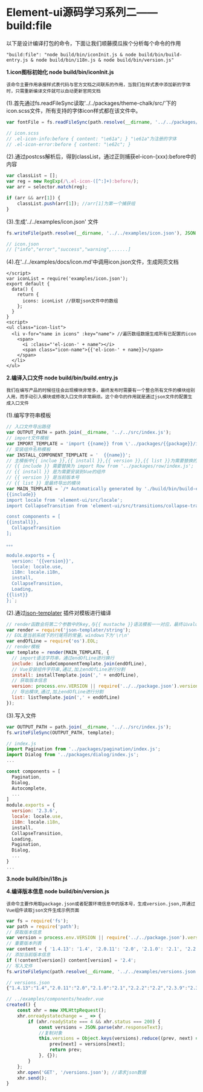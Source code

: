 # Element-ui源码学习系列二——build:file

以下是设计编译打包的命令，下面让我们顺藤摸瓜挨个分析每个命令的作用

```shell
"build:file": "node build/bin/iconInit.js & node build/bin/build-entry.js & node build/bin/i18n.js & node build/bin/version.js"
```

**1.icon图标初始化  node build/bin/iconInit.js**

`该命令主要作用承接样式表代码与官方文档之间联系的作用，当我们在样式表中添加新的字体时，只需重新编译文件就可以自动更新官网文档`

(1).首先通过fs.readFileSync读取'../../packages/theme-chalk/src/'下的icon.scss文件，所有支持的字体icon样式都在该文件中。

```javascript
var fontFile = fs.readFileSync(path.resolve(__dirname, '../../packages/theme-chalk/src/icon.scss'), 'utf8');

// icon.scss
// .el-icon-info:before { content: "\e61a"; } "\e61a"为注册的字体
// .el-icon-error:before { content: "\e62c"; }
```

(2).通过postcss解析后，得到classList，通过正则捕获el-icon-(xxx):before中的内容

```javascript
var classList = [];
var reg = new RegExp(/\.el-icon-([^:]+):before/);
var arr = selector.match(reg);

if (arr && arr[1]) {
	classList.push(arr[1]); //arr[1]为第一个捕获组
}
```

(3).生成'../../examples/icon.json' 文件

```javascript
fs.writeFile(path.resolve(__dirname, '../../examples/icon.json'), JSON.stringify(classList), () => {});

// icon.json
// ["info","error","success","warning",......]
```

(4).在'../../examples/docs/icon.md'中调用icon.json文件，生成网页文档

```vue
</script>
var iconList = require('examples/icon.json');
export default {
  data() {
    return {
      icons: iconList //获取json文件中的数组
    };
  }
}
<script>
<ul class="icon-list">
  <li v-for="name in icons" :key="name"> //遍历数组数据生成所有已配置的icon
    <span>
      <i :class="'el-icon-' + name"></i>
      <span class="icon-name">{{'el-icon-' + name}}</span>
    </span>
  </li>
</ul>
```

**2.编译入口文件  node build/bin/build.entry.js**

`我们在编写产品的时候往往会出现模块非常多，最终发布时需要有一个整合所有文件的模块给别人用，而手动引入模块或修改入口文件非常麻烦。这个命令的作用就是通过json文件的配置生成入口文件`

(1).编写字符串模板

```javascript
// 入口文件导出路径
var OUTPUT_PATH = path.join(__dirname, '../../src/index.js');
// import文件模板
var IMPORT_TEMPLATE = 'import {{name}} from \'../packages/{{package}}/index.js\';';
// 安装组件名称模板
var INSTALL_COMPONENT_TEMPLATE = '  {{name}}';
// 主模板中{{ inclue }},{{ install }},{{ version }},{{ list }}为需要替换的模板语法
// {{ include }} 需要替换为 import Row from '../packages/row/index.js';
// {{ install }} 是为需要安装到Vue的组件
// {{ version }} 是当前版本号
// {{ list }} 是最终导出的模块
var MAIN_TEMPLATE = `/* Automatically generated by './build/bin/build-entry.js' */
{{include}} 
import locale from 'element-ui/src/locale';
import CollapseTransition from 'element-ui/src/transitions/collapse-transition';

const components = [
{{install}},
  CollapseTransition
];

。。。

module.exports = {
  version: '{{version}}',
  locale: locale.use,
  i18n: locale.i18n,
  install,
  CollapseTransition,
  Loading,
{{list}}
};`;
```

(2).通过[json-templater](https://www.npmjs.com/package/json-templater) 插件对模板进行编译

```javascript
// render函数会将第二个参数中的key,与{{ mustache }}语法模板一一对应，最终以value值对其替换
var render = require('json-templater/string'); 
// EOL是当前系统下的行尾符的常量。windows下为'\r\n'
var endOfLine = require('os').EOL;
// render模板
var template = render(MAIN_TEMPLATE, {
  // import语法字符串，通过endOfLine进行换行
  include: includeComponentTemplate.join(endOfLine),
  // Vue安装组件字符串,通过,加上endOfLine进行分割
  install: installTemplate.join(',' + endOfLine),
  // 获取版本信息
  version: process.env.VERSION || require('../../package.json').version,
  // 导出模块,通过,加上endOfLine进行分割
  list: listTemplate.join(',' + endOfLine)
});
```

(3).写入文件

```javascript
var OUTPUT_PATH = path.join(__dirname, '../../src/index.js');
fs.writeFileSync(OUTPUT_PATH, template);

// index.js
import Pagination from '../packages/pagination/index.js';
import Dialog from '../packages/dialog/index.js';
...

const components = [
  Pagination,
  Dialog,
  Autocomplete,
  ...
]
module.exports = {
  version: '2.3.6',
  locale: locale.use,
  i18n: locale.i18n,
  install,
  CollapseTransition,
  Loading,
  Pagination,
  Dialog,
  ...
}
...
```

**3.node build/bin/i18n.js**

**4.编译版本信息  node build/bin/version.js**

`该命令主要作用取package.json或者配置环境信息中的版本号，生成version.json,并通过Vue组件读取json文件生成示例页面`

```javascript
var fs = require('fs');
var path = require('path');
// 获取版本信息
var version = process.env.VERSION || require('../../package.json').version;
// 重要版本列表
var content = { '1.4.13': '1.4', '2.0.11': '2.0', '2.1.0': '2.1', '2.2.2': '2.2', '2.3.9': '2.3' };
// 添加当前版本信息
if (!content[version]) content[version] = '2.4';
// 写入文件
fs.writeFileSync(path.resolve(__dirname, '../../examples/versions.json'), JSON.stringify(content));

// versions.json
{"1.4.13":"1.4","2.0.11":"2.0","2.1.0":"2.1","2.2.2":"2.2","2.3.9":"2.3","2.4.3":"2.4"}

// ../examples/components/header.vue
created() {
    const xhr = new XMLHttpRequest();
    xhr.onreadystatechange = _ => {
        if (xhr.readyState === 4 && xhr.status === 200) {
            const versions = JSON.parse(xhr.responseText);
            //复制对象
            this.versions = Object.keys(versions).reduce((prev, next) => {
                prev[next] = versions[next];
                return prev;
            }, {});
        }
    };
    xhr.open('GET', '/versions.json'); //请求json数据
    xhr.send();
}
```

